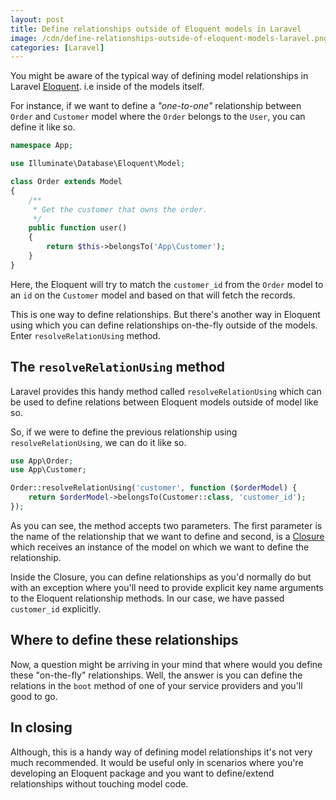 ```yaml
---
layout: post
title: Define relationships outside of Eloquent models in Laravel
image: /cdn/define-relationships-outside-of-eloquent-models-laravel.png
categories: [Laravel]
---
```


You might be aware of the typical way of defining model relationships in Laravel [Eloquent](https://laravel.com/docs/7.x/eloquent). i.e inside of the models itself.

For instance, if we want to define a *"one-to-one"* relationship between `Order` and `Customer` model where the `Order` belongs to the `User`, you can define it like so.

```php
namespace App;

use Illuminate\Database\Eloquent\Model;

class Order extends Model
{
    /**
     * Get the customer that owns the order.
     */
    public function user()
    {
        return $this->belongsTo('App\Customer');
    }
}
```

Here, the Eloquent will try to match the `customer_id` from the `Order` model to an `id` on the `Customer` model and based on that will fetch the records.

This is one way to define relationships. But there's another way in Eloquent using which you can define relationships on-the-fly outside of the models. Enter `resolveRelationUsing` method.

## The `resolveRelationUsing` method

Laravel provides this handy method called `resolveRelationUsing` which can be used to define relations between Eloquent models outside of model like so.

So, if we were to define the previous relationship using `resolveRelationUsing`, we can do it like so.

```php
use App\Order;
use App\Customer;

Order::resolveRelationUsing('customer', function ($orderModel) {
    return $orderModel->belongsTo(Customer::class, 'customer_id');
});
```

As you can see, the method accepts two parameters. The first parameter is the name of the relationship that we want to define and second, is a [Closure](https://www.php.net/manual/en/class.closure.php) which receives an instance of the model on which we want to define the relationship.

Inside the Closure, you can define relationships as you'd normally do but with an exception where you'll need to provide explicit key name arguments to the Eloquent relationship methods. In our case, we have passed `customer_id` explicitly.

## Where to define these relationships

Now, a question might be arriving in your mind that where would you define these "on-the-fly" relationships. Well, the answer is you can define the relations in the `boot` method of one of your service providers and you'll good to go.

## In closing

Although, this is a handy way of defining model relationships it's not very much recommended. It would be useful only in scenarios where you're developing an Eloquent package and you want to define/extend relationships without touching model code.
